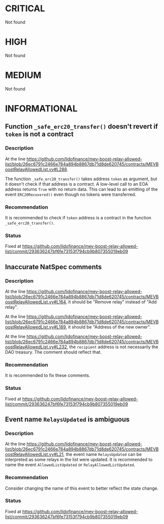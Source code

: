 # CRITICAL

Not found

# HIGH

Not found

# MEDIUM

Not found

# INFORMATIONAL

## Function `_safe_erc20_transfer()` doesn't revert if `token` is not a contract

### Description

At the line https://github.com/lidofinance/mev-boost-relay-allowed-list/blob/26ec6791c2466e784a894b8867db71d8de620745/contracts/MEVBoostRelayAllowedList.vy#L288.

The function `_safe_erc20_transfer()` takes address `token` as argument, but it doesn't check if that address is a contract. A low-level call to an EOA address returns `True` with no return data. This can lead to an emitting of the event `ERC20Recovered()` even though no tokens were transferred.

### Recommendation

It is recommended to check if `token` address is a contract in the function `_safe_erc20_transfer()`.

### Status
Fixed at https://github.com/lidofinance/mev-boost-relay-allowed-list/commit/293636247bf6fe73153f794cb9b807355019eb09

## Inaccurate NatSpec comments

### Description

At the line https://github.com/lidofinance/mev-boost-relay-allowed-list/blob/26ec6791c2466e784a894b8867db71d8de620745/contracts/MEVBoostRelayAllowedList.vy#L164, it should be "Remove relay" instead of "Add relay".

At the line https://github.com/lidofinance/mev-boost-relay-allowed-list/blob/26ec6791c2466e784a894b8867db71d8de620745/contracts/MEVBoostRelayAllowedList.vy#L189, it should be "Address of the new owner".

At the line https://github.com/lidofinance/mev-boost-relay-allowed-list/blob/26ec6791c2466e784a894b8867db71d8de620745/contracts/MEVBoostRelayAllowedList.vy#L232, the `recipient` address is not necessarily the DAO treasury. The comment should reflect that.

### Recommendation

It is recommended to fix these comments.

### Status
Fixed at https://github.com/lidofinance/mev-boost-relay-allowed-list/commit/293636247bf6fe73153f794cb9b807355019eb09

## Event name `RelaysUpdated` is ambiguous

### Description

At the line https://github.com/lidofinance/mev-boost-relay-allowed-list/blob/26ec6791c2466e784a894b8867db71d8de620745/contracts/MEVBoostRelayAllowedList.vy#L21, the event name `RelaysUpdated` can be interpreted as some relays in the list were updated. It is recommended to name the event `AllowedListUpdated` or `RelayAllowedListUpdated`.

### Recommendation

Consider changing the name of this event to better reflect the state change.

### Status
Fixed at https://github.com/lidofinance/mev-boost-relay-allowed-list/commit/293636247bf6fe73153f794cb9b807355019eb09

